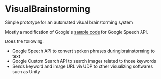 # VisualBrainstorming
Simple prototype for an automated visual brainstorming system

Mostly a modification of Google's [sample code](https://github.com/GoogleCloudPlatform/python-docs-samples/tree/master/speech/cloud-client) for Google Speech API.

Does the following.
- Google Speech API to convert spoken phrases during brainstorming to text
- Google Custom Search API to search images related to those keywords
- Sends keyword and image URL via UDP to other visualizing softwares such as Unity
